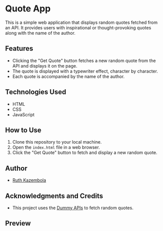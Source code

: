 # Quote App

This is a simple web application that displays random quotes fetched from an API. It provides users with inspirational or thought-provoking quotes along with the name of the author.

## Features

- Clicking the "Get Quote" button fetches a new random quote from the API and displays it on the page.
- The quote is displayed with a typewriter effect, character by character.
- Each quote is accompanied by the name of the author.

## Technologies Used

- HTML
- CSS
- JavaScript

## How to Use

1. Clone this repository to your local machine.
2. Open the `index.html` file in a web browser.
3. Click the "Get Quote" button to fetch and display a new random quote.

## Author

- [Ruth Kazembola](https://github.com/Ruth-Kaz)

## Acknowledgments and Credits

- This project uses the [Dummy APIs](https://dummy-apis.netlify.app/api/quote) to fetch random quotes.

## Preview
